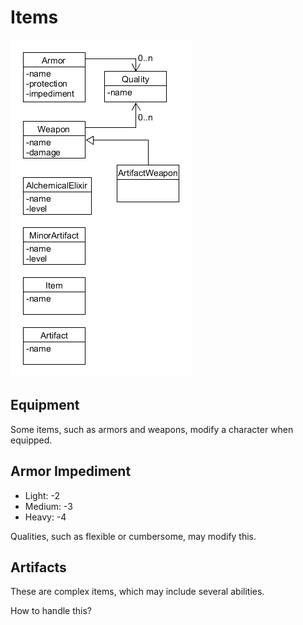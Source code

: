 # Items

![](../img/diagram/item.png)

## Equipment

Some items, such as armors and weapons, modify a character when equipped.

## Armor Impediment

* Light: -2
* Medium: -3
* Heavy: -4

Qualities, such as flexible or cumbersome, may modify this.

## Artifacts

These are complex items, which may include several abilities.

How to handle this?
